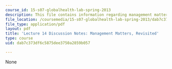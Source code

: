 ```yaml
---
course_id: 15-s07-globalhealth-lab-spring-2013
description: This file contains information regarding management matters, revisited.
file_location: /coursemedia/15-s07-globalhealth-lab-spring-2013/dab7c373df6c5875dee3750a2859b057_MIT15_S07S13_lec14notes.pdf
file_type: application/pdf
layout: pdf
title: 'Lecture 14 Discussion Notes: Management Matters, Revisited'
type: course
uid: dab7c373df6c5875dee3750a2859b057

---
```

None